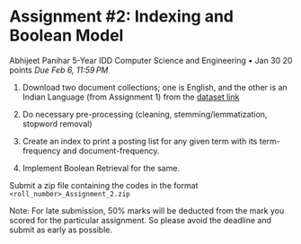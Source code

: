 # Assignment #2: Indexing and Boolean Model
Abhijeet Panihar 5-Year IDD Computer Science and Engineering                • Jan 30
20 points                                                        *Due Feb 6, 11:59 PM*

1. Download two document collections; one is English, and the other is an Indian Language (from Assignment 1) from the [dataset link](https://drive.google.com/drive/folders/1XnXttOkRnkOM7RekWxsJdLjcLtOVKzA9?usp=sharing)
2. Do necessary pre-processing (cleaning, stemming/lemmatization, stopword removal)

3. Create an index to print a posting list for any given term with its term-frequency and document-frequency.

4. Implement Boolean Retrieval for the same.

Submit a zip file containing the codes in the format `<roll_number>_Assignment_2.zip`

Note: For late submission, 50% marks will be deducted from the mark you scored for the particular assignment. So please avoid the deadline and submit as early as possible.
